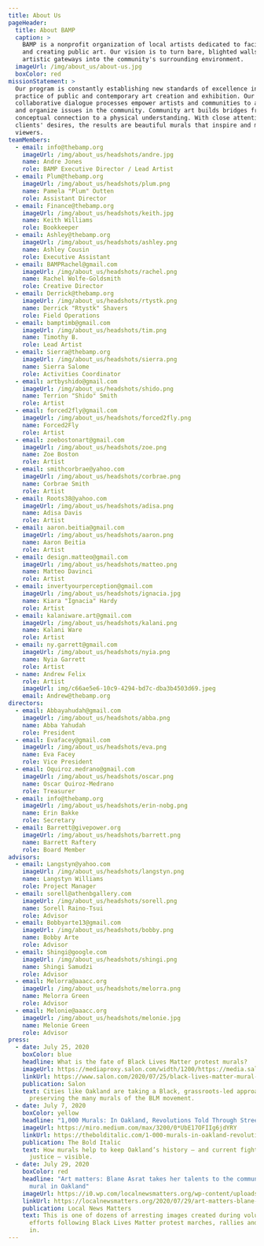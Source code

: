 ```yaml
---
title: About Us
pageHeader:
  title: About BAMP
  caption: >
    BAMP is a nonprofit organization of local artists dedicated to facilitating
    and creating public art. Our vision is to turn bare, blighted walls into
    artistic gateways into the community's surrounding environment.
  imageUrl: /img/about_us/about-us.jpg
  boxColor: red
missionStatement: >
  Our program is constantly establishing new standards of excellence in the
  practice of public and contemporary art creation and exhibition. Our
  collaborative dialogue processes empower artists and communities to address
  and organize issues in the community. Community art builds bridges from
  conceptual connection to a physical understanding. With close attention to our
  clients' desires, the results are beautiful murals that inspire and motivate
  viewers.
teamMembers:
  - email: info@thebamp.org
    imageUrl: /img/about_us/headshots/andre.jpg
    name: Andre Jones
    role: BAMP Executive Director / Lead Artist
  - email: Plum@thebamp.org
    imageUrl: /img/about_us/headshots/plum.png
    name: Pamela "Plum" Outten
    role: Assistant Director
  - email: Finance@thebamp.org
    imageUrl: /img/about_us/headshots/keith.jpg
    name: Keith Williams
    role: Bookkeeper
  - email: Ashley@thebamp.org
    imageUrl: /img/about_us/headshots/ashley.png
    name: Ashley Cousin
    role: Executive Assistant
  - email: BAMPRachel@gmail.com
    imageUrl: /img/about_us/headshots/rachel.png
    name: Rachel Wolfe-Goldsmith
    role: Creative Director
  - email: Derrick@thebamp.org
    imageUrl: /img/about_us/headshots/rtystk.png
    name: Derrick "Rtystk" Shavers
    role: Field Operations
  - email: bamptimb@gmail.com
    imageUrl: /img/about_us/headshots/tim.png
    name: Timothy B.
    role: Lead Artist
  - email: Sierra@thebamp.org
    imageUrl: /img/about_us/headshots/sierra.png
    name: Sierra Salome
    role: Activities Coordinator
  - email: artbyshido@gmail.com
    imageUrl: /img/about_us/headshots/shido.png
    name: Terrion "Shido" Smith
    role: Artist
  - email: forced2fly@gmail.com
    imageUrl: /img/about_us/headshots/forced2fly.png
    name: Forced2Fly
    role: Artist
  - email: zoebostonart@gmail.com
    imageUrl: /img/about_us/headshots/zoe.png
    name: Zoe Boston
    role: Artist
  - email: smithcorbrae@yahoo.com
    imageUrl: /img/about_us/headshots/corbrae.png
    name: Corbrae Smith
    role: Artist
  - email: Roots38@yahoo.com
    imageUrl: /img/about_us/headshots/adisa.png
    name: Adisa Davis
    role: Artist
  - email: aaron.beitia@gmail.com
    imageUrl: /img/about_us/headshots/aaron.png
    name: Aaron Beitia
    role: Artist
  - email: design.matteo@gmail.com
    imageUrl: /img/about_us/headshots/matteo.png
    name: Matteo Davinci
    role: Artist
  - email: invertyourperception@gmail.com
    imageUrl: /img/about_us/headshots/ignacia.jpg
    name: Kiara "Ignacia" Hardy
    role: Artist
  - email: kalaniware.art@gmail.com
    imageUrl: /img/about_us/headshots/kalani.png
    name: Kalani Ware
    role: Artist
  - email: ny.garrett@gmail.com
    imageUrl: /img/about_us/headshots/nyia.png
    name: Nyia Garrett
    role: Artist
  - name: Andrew Felix
    role: Artist
    imageUrl: img/c66ae5e6-10c9-4294-bd7c-dba3b4503d69.jpeg
    email: Andrew@thebamp.org
directors:
  - email: Abbayahudah@gmail.com
    imageUrl: /img/about_us/headshots/abba.png
    name: Abba Yahudah
    role: President
  - email: Evafacey@gmail.com
    imageUrl: /img/about_us/headshots/eva.png
    name: Eva Facey
    role: Vice President
  - email: Oquiroz.medrano@gmail.com
    imageUrl: /img/about_us/headshots/oscar.png
    name: Oscar Quiroz-Medrano
    role: Treasurer
  - email: info@thebamp.org
    imageUrl: /img/about_us/headshots/erin-nobg.png
    name: Erin Bakke
    role: Secretary
  - email: Barrett@givepower.org
    imageUrl: /img/about_us/headshots/barrett.png
    name: Barrett Raftery
    role: Board Member
advisors:
  - email: Langstyn@yahoo.com
    imageUrl: /img/about_us/headshots/langstyn.png
    name: Langstyn Williams
    role: Project Manager
  - email: sorell@athenbgallery.com
    imageUrl: /img/about_us/headshots/sorell.png
    name: Sorell Raino-Tsui
    role: Advisor
  - email: Bobbyarte13@gmail.com
    imageUrl: /img/about_us/headshots/bobby.png
    name: Bobby Arte
    role: Advisor
  - email: Shingi@google.com
    imageUrl: /img/about_us/headshots/shingi.png
    name: Shingi Samudzi
    role: Advisor
  - email: Melorra@aaacc.org
    imageUrl: /img/about_us/headshots/melorra.png
    name: Melorra Green
    role: Advisor
  - email: Melonie@aaacc.org
    imageUrl: /img/about_us/headshots/melonie.jpg
    name: Melonie Green
    role: Advisor
press:
  - date: July 25, 2020
    boxColor: blue
    headline: What is the fate of Black Lives Matter protest murals?
    imageUrl: https://mediaproxy.salon.com/width/1200/https://media.salon.com/2020/07/rachel-wolfe-goldsmith-mural-0722201.jpg
    linkUrl: https://www.salon.com/2020/07/25/black-lives-matter-mural-art-preservation-oakland/
    publication: Salon
    text: Cities like Oakland are taking a Black, grassroots-led approach to
      preserving the many murals of the BLM movement.
  - date: July 7, 2020
    boxColor: yellow
    headline: "1,000 Murals: In Oakland, Revolutions Told Through Street Art"
    imageUrl: https://miro.medium.com/max/3200/0*UbE17OFIIg6jdYRY
    linkUrl: https://thebolditalic.com/1-000-murals-in-oakland-revolutions-told-through-street-art-be53c231422e
    publication: The Bold Italic
    text: How murals help to keep Oakland’s history — and current fights for social
      justice — visible.
  - date: July 29, 2020
    boxColor: red
    headline: "Art matters: Blane Asrat takes her talents to the community with BLM
      mural in Oakland"
    imageUrl: https://i0.wp.com/localnewsmatters.org/wp-content/uploads/2020/07/me-with-my-mural.jpg?w=1469&ssl=1
    linkUrl: https://localnewsmatters.org/2020/07/29/art-matters-blane-asrat-takes-her-talents-to-the-community-with-blm-mural-in-oakland/
    publication: Local News Matters
    text: This is one of dozens of arresting images created during volunteer cleanup
      efforts following Black Lives Matter protest marches, rallies and looting
      in.
---
```

